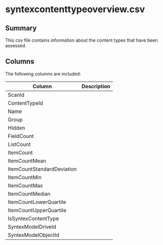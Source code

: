 # syntexcontenttypeoverview.csv

## Summary

This csv file contains information about the content types that have been assessed.

## Columns

The following columns are included:

Column|Description|
------|-----------|
ScanId||
ContentTypeId||
Name||
Group||
Hidden||
FieldCount||
ListCount||
ItemCount||
ItemCountMean||
ItemCountStandardDeviation||
ItemCountMin||
ItemCountMax||
ItemCountMedian||
ItemCountLowerQuartile||
ItemCountUpperQuartile||
IsSyntexContentType||
SyntexModelDriveId||
SyntexModelObjectId||